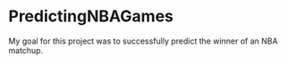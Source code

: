 # PredictingNBAGames
My goal for this project was to successfully predict the winner of an NBA matchup.
